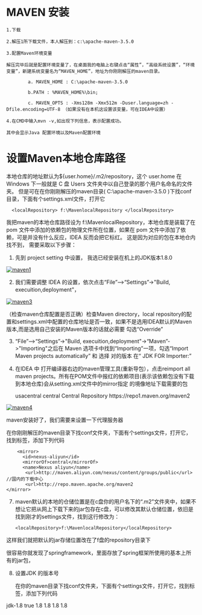 
# MAVEN 安装


    1.下载

	2.解压1所下载文件，本人解压到：c:\apache-maven-3.5.0

	3.配置Maven环境变量

	解压完毕后就是配置环境变量了，在桌面我的电脑上右键点击“属性”，“高级系统设置”，“环境变量”，新建系统变量名为“MAVEN_HOME”，地址为你刚刚解压的maven目录。

			a. MAVEN_HOME : C:\apache-maven-3.5.0

			b.PATH : %MAVEN_HOME%\bin;

			c. MAVEN_OPTS : -Xms128m -Xmx512m -Duser.language=zh -Dfile.encoding=UTF-8 （如果没有在本机这设置该变量，可在IDEA中设置）

	4.在CMD中输入mvn -v,如出现下列信息，表示配置成功。

	其中会显示Java 配置环境以及Maven配置环境

# 设置Maven本地仓库路径

  本地仓库的地址默认为${user.home}/.m2/repository，这个 user.home 在 Windows 下一般就是 C 盘 Users 文件夹中以自己登录的那个用户名命名的文件夹。
  但是可在在你刚刚解压的maven目录( C:\apache-maven-3.5.0 )下找conf目录，下面有个settings.xml文件，打开它
  
      <localRepository> f:\MavenlocalRepository </localRepository>
  
  我把maven的本地仓库路径设为 f:\MavenlocalRepository，本地仓库是装载了在 pom 文件中添加的依赖包的物理文件所在位置，如果在 pom 文件中添加了依赖，可是并没有什么反应，IDEA 反而会把它标红。
  这是因为对应的包在本地仓内找不到， 需要采取以下步骤：
  
  1. 先到 project setting 中设置， 我选已经安装在机上的JDK版本1.8.0
  
  <a href="https://ibb.co/Z2fj6c6"><img src="https://i.ibb.co/3RT3ySy/maven1.png" alt="maven1" border="0"></a>
  
  2. 我们需要调整 IDEA 的设置，依次点击“File”—>“Settings”->"Build, execuition,deployment"，
  
<a href="https://ibb.co/N6WWLgC"><img src="https://i.ibb.co/XZFFzfL/maven3.png" alt="maven3" border="0"></a>

（检查maven仓库配置是否正确）检查Maven directory，local repository的配置和settings.xml中配置的仓库地址是否一致，如果不是选用IDEA默认的Maven版本,而是选用自己安装的Maven版本的话就必需要
 勾选“Override”
    
 
    
  
  3. “File”—>“Settings”->"Build, execuition,deployment"->“Maven”->"Importing"之后在 Maven 选项卡中找到“Importing”一项，勾选“Import Maven projects automatically” 和 选择 对的版本 在“ JDK FOR Importer:”
  

  4. 在IDEA 中 打开编译器右边的maven管理工具(重新导包），点击reimport all maven projects。所有在POM文件中报红的依赖项目(表示该依赖包没有下载到本地仓库)会从setting.xml文件中的mirror指定
     的境像地址下载需要的包
     
	  <mirrors>
	    <mirror>
	      <id>usacentral</id>
	      <mirrorOf>central</mirrorOf> 
	      <name>Central Repository</name> 
	      <url>https://repo1.maven.org/maven2</url>
	    </mirror>  
	  </mirrors>
  
  <a href="https://ibb.co/qg952HY"><img src="https://i.ibb.co/Ks7w8tx/maven4.png" alt="maven4" border="0"></a>


maven安装好了，我们需要来设置一下代理服务器

 在你刚刚解压的maven目录下找conf文件夹，下面有个settings文件，打开它，找到<mirror>标签，添加下列代码
  
        <mirror>
          <id>nexus-aliyun</id>
          <mirrorOf>central</mirrorOf>
          <name>Nexus aliyun</name>
           <url>http://maven.aliyun.com/nexus/content/groups/public</url>   //国内的下载中心
           <url>http://repo.maven.apache.org/maven2
	</mirror>

7. maven默认的本地的仓储位置是在c盘你的用户名下的“.m2”文件夹中，如果不想让它把从网上下载下来的jar包存在c盘，可以修改其默认仓储位置，依旧是找到刚才的settings文件，找到这行修改为：

       <localRepository>f:\MavenlocalRepository</localRepository>
  
  这样我们就把默认的jar存储位置改在了f盘的repository目录下

很容易你就发现了springframework，里面存放了spring框架所使用的基本上所有的jar包，

8. 设置JDK 的版本号

   在你的maven目录下找conf文件夹，下面有个settings文件，打开它，找到<Profiles>标签，添加下列代码
   
  <profile>
       <id>jdk-1.8</id>
       <activation>
         <activeByDefault>true</activeByDefault>
         <jdk>1.8</jdk>
       </activation>
       <properties>
	   <maven.compiler.source>1.8</maven.compiler.source>
	   <maven.compiler.target>1.8</maven.compiler.target>
	   <maven.compiler.compilerVersion>1.8</maven.compiler.compilerVersion>
       </properties>
  </profile>
   
